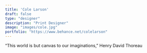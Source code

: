 ```yaml
---
title: 'Cole Larson'
draft: false
type: "designer"
description: "Print Designer"
image: "images/cole.jpg"
portfolio: "https://www.behance.net/colelarson"
---
```

“This world is but canvas to our imaginations,” Henry David Thoreau
